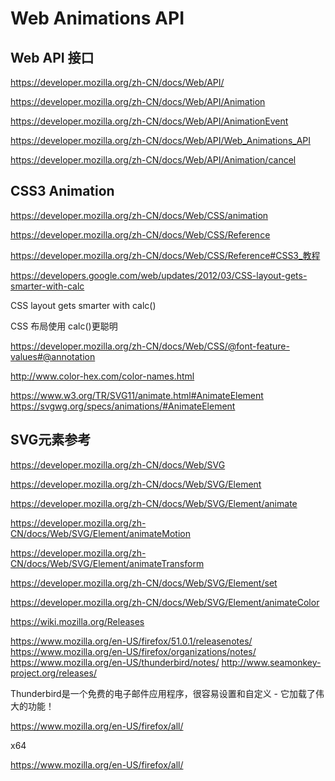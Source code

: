 # Web Animations API



## Web API 接口

https://developer.mozilla.org/zh-CN/docs/Web/API/


https://developer.mozilla.org/zh-CN/docs/Web/API/Animation

https://developer.mozilla.org/zh-CN/docs/Web/API/AnimationEvent

https://developer.mozilla.org/zh-CN/docs/Web/API/Web_Animations_API

https://developer.mozilla.org/zh-CN/docs/Web/API/Animation/cancel




## CSS3 Animation

https://developer.mozilla.org/zh-CN/docs/Web/CSS/animation

https://developer.mozilla.org/zh-CN/docs/Web/CSS/Reference

https://developer.mozilla.org/zh-CN/docs/Web/CSS/Reference#CSS3_教程


https://developers.google.com/web/updates/2012/03/CSS-layout-gets-smarter-with-calc


CSS layout gets smarter with calc()

CSS 布局使用 calc()更聪明



https://developer.mozilla.org/zh-CN/docs/Web/CSS/@font-feature-values#@annotation


http://www.color-hex.com/color-names.html






https://www.w3.org/TR/SVG11/animate.html#AnimateElement
https://svgwg.org/specs/animations/#AnimateElement



## SVG元素参考

https://developer.mozilla.org/zh-CN/docs/Web/SVG

https://developer.mozilla.org/zh-CN/docs/Web/SVG/Element

https://developer.mozilla.org/zh-CN/docs/Web/SVG/Element/animate

https://developer.mozilla.org/zh-CN/docs/Web/SVG/Element/animateMotion

https://developer.mozilla.org/zh-CN/docs/Web/SVG/Element/animateTransform

https://developer.mozilla.org/zh-CN/docs/Web/SVG/Element/set

https://developer.mozilla.org/zh-CN/docs/Web/SVG/Element/animateColor





https://wiki.mozilla.org/Releases

https://www.mozilla.org/en-US/firefox/51.0.1/releasenotes/
https://www.mozilla.org/en-US/firefox/organizations/notes/
https://www.mozilla.org/en-US/thunderbird/notes/
http://www.seamonkey-project.org/releases/

Thunderbird是一个免费的电子邮件应用程序，很容易设置和自定义 - 它加载了伟大的功能！





https://www.mozilla.org/en-US/firefox/all/

x64



https://www.mozilla.org/en-US/firefox/all/

